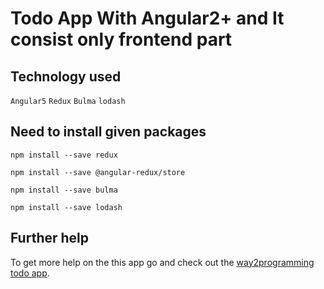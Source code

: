 # Todo App With Angular2+ and It consist only frontend part

## Technology used
  `Angular5` `Redux` `Bulma` `lodash`
  
## Need to install given packages

`npm install --save redux`

`npm install --save @angular-redux/store`

`npm install --save bulma`

`npm install --save lodash`

## Further help

To get more help on the this app go and check out the [way2programming todo app](http://way2programming.com/learning-git-part-2).
